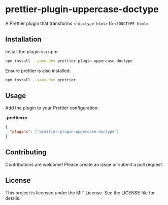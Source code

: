 # prettier-plugin-uppercase-doctype

A Prettier plugin that transforms `<!doctype html>` to `<!DOCTYPE html>`.

## Installation

Install the plugin via npm:

```bash
npm install --save-dev prettier-plugin-uppercase-doctype
```

Ensure prettier is also installed:

```bash
npm install --save-dev prettier
```

## Usage

Add the plugin to your Prettier configuration:

**.prettierrc**
```json
{
  "plugins": ["prettier-plugin-uppercase-doctype"]
}
```

## Contributing

Contributions are welcome! Please create an issue or submit a pull request.

## License

This project is licensed under the MIT License. See the LICENSE file for details.

